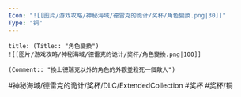 ```yaml
---
Icon: "![[图片/游戏攻略/神秘海域/德雷克的诡计/奖杯/角色變換.png|30]]"
Type: "铜"
---
```

```ad-common-bronze-trophy
title: (Title:: "角色變換")
![[图片/游戏攻略/神秘海域/德雷克的诡计/奖杯/角色變換.png|100]]

(Comment:: "換上德瑞克以外的角色的外觀並殺死一個敵人")
```

#神秘海域/德雷克的诡计/奖杯/DLC/ExtendedCollection #奖杯 #奖杯/铜
